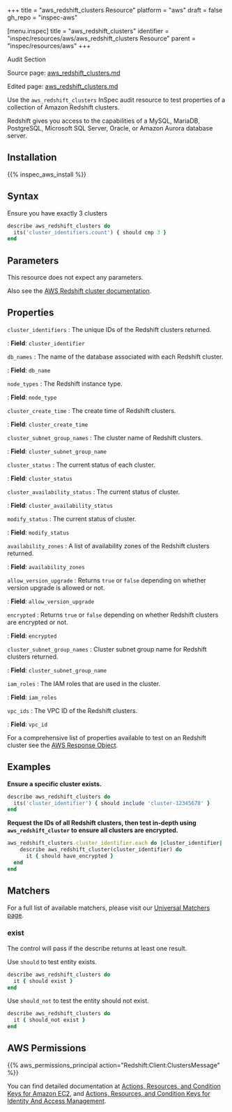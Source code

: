 +++
title = "aws_redshift_clusters Resource"
platform = "aws"
draft = false
gh_repo = "inspec-aws"

[menu.inspec]
title = "aws_redshift_clusters"
identifier = "inspec/resources/aws/aws_redshift_clusters Resource"
parent = "inspec/resources/aws"
+++

<div class="admonition-note">
<p class="admonition-note-title">Audit Section</p>
<div class="admonition-note-text">
<p>Source page: <a href="https://github.com/inspec/inspec-aws/blob/main/docs/resources/aws_redshift_clusters.md">aws_redshift_clusters.md</a></p>
<p>Edited page: <a href="https://github.com/ianmadd/inspec-aws/blob/im/hugo/docs-chef-io/content/inspec/resources/aws_redshift_clusters.md">aws_redshift_clusters.md</a></p>
</div>
</div>



Use the `aws_redshift_clusters` InSpec audit resource to test properties of a collection of Amazon Redshift clusters.

Redshift gives you access to the capabilities of a MySQL, MariaDB, PostgreSQL, Microsoft SQL Server, Oracle, or Amazon Aurora database server.

## Installation

{{% inspec_aws_install %}}

## Syntax

Ensure you have exactly 3 clusters

```ruby
describe aws_redshift_clusters do
  its('cluster_identifiers.count') { should cmp 3 }
end
```

## Parameters

This resource does not expect any parameters.

Also see the [AWS Redshift cluster documentation](https://docs.aws.amazon.com/AWSCloudFormation/latest/UserGuide/aws-resource-redshift-cluster.html).

## Properties

`cluster_identifiers`
: The unique IDs of the Redshift clusters returned.

: **Field**: `cluster_identifier`

`db_names`
: The name of the database associated with each Redshift cluster.

: **Field**: `db_name`

`node_types`
: The Redshift instance type.

: **Field**: `node_type`

`cluster_create_time`
: The create time of Redshift clusters.

: **Field**: `cluster_create_time`

`cluster_subnet_group_names`
: The cluster name of Redshift clusters.

: **Field**: `cluster_subnet_group_name`

`cluster_status`
: The current status of each cluster.

: **Field**: `cluster_status`

`cluster_availability_status`
: The current status of cluster.

: **Field**: `cluster_availability_status`

`modify_status`
: The current status of cluster.

: **Field**: `modify_status`

`availability_zones`
: A list of availability zones of the Redshift clusters returned.

: **Field**: `availability_zones`

`allow_version_upgrade`
: Returns `true` or `false` depending on whether version upgrade is allowed or not.

: **Field**: `allow_version_upgrade`

`encrypted`
: Returns `true` or `false` depending on whether Redshift clusters are encrypted or not.

: **Field**: `encrypted`

`cluster_subnet_group_names`
: Cluster subnet group name for Redshift clusters returned.

: **Field**: `cluster_subnet_group_name`

`iam_roles`
: The IAM roles that are used in the cluster.

: **Field**: `iam_roles`

`vpc_ids`
: The VPC ID of the Redshift clusters.

: **Field**: `vpc_id`

For a comprehensive list of properties available to test on an Redshift cluster see the [AWS Response Object](https://docs.aws.amazon.com/sdk-for-ruby/v3/api/Aws/Redshift/Client.html#describe_clusters-instance_method.html).

## Examples

**Ensure a specific cluster exists.**

```ruby
describe aws_redshift_clusters do
  its('cluster_identifier') { should include 'cluster-12345678' }
end
```

**Request the IDs of all Redshift clusters, then test in-depth using `aws_redshift_cluster` to ensure all clusters are encrypted.**

```ruby
aws_redshift_clusters.cluster_identifier.each do |cluster_identifier|
    describe aws_redshift_cluster(cluster_identifier) do
      it { should have_encrypted }
  end
end
```

## Matchers

For a full list of available matchers, please visit our [Universal Matchers page](https://www.inspec.io/docs/reference/matchers/).

### exist

The control will pass if the describe returns at least one result.

Use `should` to test entity exists.

```ruby
describe aws_redshift_clusters do
  it { should exist }
end
```

Use `should_not` to test the entity should not exist.

```ruby
describe aws_redshift_clusters do
  it { should_not exist }
end
```

## AWS Permissions

{{% aws_permissions_principal action="Redshift:Client:ClustersMessage" %}}

You can find detailed documentation at [Actions, Resources, and Condition Keys for Amazon EC2](https://docs.aws.amazon.com/IAM/latest/UserGuide/list_amazonec2.html), and [Actions, Resources, and Condition Keys for Identity And Access Management](https://docs.aws.amazon.com/IAM/latest/UserGuide/list_identityandaccessmanagement.html).
